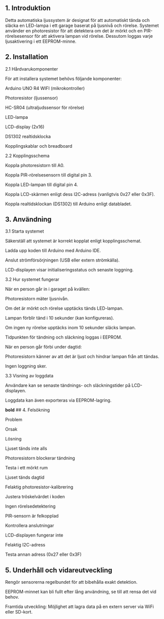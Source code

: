 ## 1. Introduktion

Detta automatiska ljussystem är designat för att automatiskt tända och släcka en LED-lampa i ett garage baserat på ljusnivå och rörelse. Systemet använder en photoresistor för att detektera om det är mörkt och en PIR-rörelsesensor för att aktivera lampan vid rörelse. Dessutom loggas varje ljusaktivering i ett EEPROM-minne.

## 2. Installation

2.1 Hårdvarukomponenter

För att installera systemet behövs följande komponenter:

Arduino UNO R4 WIFI (mikrokontroller)

Photoresistor (ljussensor)

HC-SR04 (ultraljudssensor för rörelse)

LED-lampa

LCD-display (2x16)

DS1302 realtidsklocka

Kopplingskablar och breadboard

2.2 Kopplingsschema

Koppla photoresistorn till A0.

Koppla PIR-rörelsesensorn till digital pin 3.

Koppla LED-lampan till digital pin 4.

Koppla LCD-skärmen enligt dess I2C-adress (vanligtvis 0x27 eller 0x3F).

Koppla realtidsklockan (DS1302) till Arduino enligt databladet.

## 3. Användning

3.1 Starta systemet

Säkerställ att systemet är korrekt kopplat enligt kopplingsschemat.

Ladda upp koden till Arduino med Arduino IDE.

Anslut strömförsörjningen (USB eller extern strömkälla).

LCD-displayen visar initialiseringsstatus och senaste loggning.

3.2 Hur systemet fungerar

När en person går in i garaget på kvällen:

Photoresistorn mäter ljusnivån.

Om det är mörkt och rörelse upptäcks tänds LED-lampan.

Lampan förblir tänd i 10 sekunder (kan konfigureras).

Om ingen ny rörelse upptäcks inom 10 sekunder släcks lampan.

Tidpunkten för tändning och släckning loggas i EEPROM.

När en person går förbi under dagtid:

Photoresistorn känner av att det är ljust och hindrar lampan från att tändas.

Ingen loggning sker.

3.3 Visning av loggdata

Användare kan se senaste tändnings- och släckningstider på LCD-displayen.

Loggdata kan även exporteras via EEPROM-lagring.

**bold**  ## 4. Felsökning

Problem

Orsak

Lösning

Ljuset tänds inte alls

Photoresistorn blockerar tändning

Testa i ett mörkt rum

Ljuset tänds dagtid

Felaktig photoresistor-kalibrering

Justera tröskelvärdet i koden

Ingen rörelsedetektering

PIR-sensorn är felkopplad

Kontrollera anslutningar

LCD-displayen fungerar inte

Felaktig I2C-adress

Testa annan adress (0x27 eller 0x3F)

## 5. Underhåll och vidareutveckling

Rengör sensorerna regelbundet för att bibehålla exakt detektion.

EEPROM-minnet kan bli fullt efter lång användning, se till att rensa det vid behov.

Framtida utveckling: Möjlighet att lagra data på en extern server via WiFi eller SD-kort.
